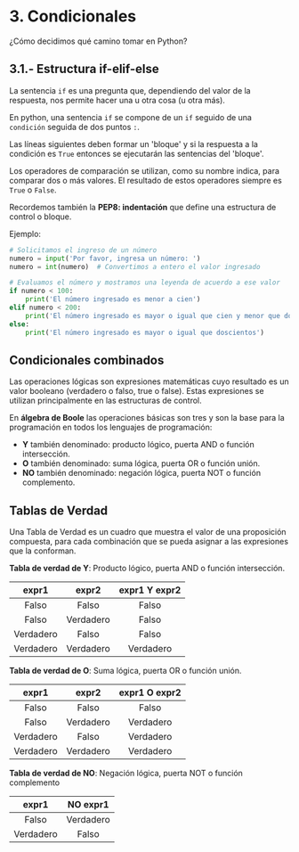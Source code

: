 # 3. Condicionales

¿Cómo decidimos qué camino tomar en Python?

## 3.1.- Estructura if-elif-else

La sentencia `if` es una pregunta que, dependiendo del valor de la respuesta, nos permite hacer una u otra cosa (u otra más).

En python, una sentencia `if` se compone de un `if` seguido de una `condición` seguida de dos puntos `:`.

Las líneas siguientes deben formar un 'bloque' y si la respuesta a la condición es `True` entonces se ejecutarán las sentencias del 'bloque'.

Los operadores de comparación se utilizan, como su nombre indica, para comparar dos o más valores. El resultado de estos operadores siempre es `True` o `False`.

Recordemos también la **PEP8: indentación** que define una estructura de control o bloque.

Ejemplo:

```python
# Solicitamos el ingreso de un número
numero = input('Por favor, ingresa un número: ')
numero = int(numero)  # Convertimos a entero el valor ingresado

# Evaluamos el número y mostramos una leyenda de acuerdo a ese valor
if numero < 100:
    print('El número ingresado es menor a cien')
elif numero < 200:
    print('El número ingresado es mayor o igual que cien y menor que doscientos')
else:
    print('El número ingresado es mayor o igual que doscientos')

```

## Condicionales combinados

Las operaciones lógicas son expresiones matemáticas cuyo resultado es un valor booleano (verdadero o falso, true o false). Estas expresiones se utilizan principalmente en las estructuras de control.

En **álgebra de Boole** las operaciones básicas son tres y son la base para la programación en todos los lenguajes de programación:

- **Y** también denominado: producto lógico, puerta AND o función intersección.
- **O** también denominado: suma lógica, puerta OR o función unión.
- **NO** también denominado: negación lógica, puerta NOT o función complemento.

## Tablas de Verdad

Una Tabla de Verdad es un cuadro que muestra el valor de una proposición compuesta, para cada combinación que se pueda asignar a las expresiones que la conforman.

**Tabla de verdad de Y**: Producto lógico, puerta AND o función intersección.

|    expr1    |   expr2    |  expr1   Y  expr2  |
|:-----------:|:----------:|:------------------:|
|    Falso    |   Falso    |       Falso        |
|    Falso    | Verdadero  |       Falso        |
|  Verdadero  |   Falso    |       Falso        |
|  Verdadero  | Verdadero  |     Verdadero      |

**Tabla de verdad de O**: 
Suma lógica, puerta OR o función unión.

|   expr1   |   expr2   | expr1   O   expr2 | 
|:---------:|:---------:|:-----------------:|
|   Falso   |   Falso   |       Falso       |
|   Falso   | Verdadero |     Verdadero     |
| Verdadero |   Falso   |     Verdadero     |
| Verdadero | Verdadero |     Verdadero     |

**Tabla de verdad de NO**: Negación lógica, puerta NOT o función complemento

|   expr1   |  NO expr1   |
|:---------:|:-----------:|
|   Falso   |  Verdadero  |
| Verdadero |    Falso    |

